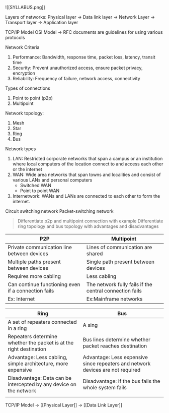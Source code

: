 ![[SYLLABUS.png]]

Layers of networks:
Physical layer -> Data link layer -> Network Layer -> Transport layer -> Application layer

TCP/IP Model
OSI Model -> RFC documents are guidelines for using various protocols

Network Criteria
1. Performance: Bandwidth, response time, packet loss, latency, transit time
2. Security: Prevent unauthorized access, ensure packet privacy, encryption
3. Reliability: Frequency of failure, network access, connectivity

Types of connections
1. Point to point (p2p)
2. Multipoint

Network topology:
1. Mesh
2. Star
3. Ring
4. Bus

Network types
1. LAN: Restricted corporate networks that span a campus or an institution where local computers of the location connect to and access each other or the internet
2. WAN: Wide area networks that span towns and localities and consist of various LANs and personal computers
	- Switched WAN
	- Point to point WAN
3. Internetwork: WANs and LANs are connected to each other to form the internet.

Circuit switching network
Packet-switching network

> Differentiate p2p and multipoint connection with example
> Differentiate ring topology and bus topology with advantages and disadvantages

| P2P                                                 | Multipoint                                              |
| --------------------------------------------------- | ------------------------------------------------------- |
| Private communication line between devices          | Lines of communication are shared                       |
| Multiple paths present between devices              | Single path present between devices                     |
| Requires more cabling                               | Less cabling                                            |
| Can continue functioning even if a connection fails | The network fully fails if the central connection fails |
| Ex: Internet                                        | Ex:Mainframe networks                                   |

| Ring                                                               | Bus                                                                            |
| ------------------------------------------------------------------ | ------------------------------------------------------------------------------ |
| A set of repeaters connected in a ring                             | A sing                                                                         |
| Repeaters determine whether the packet is at the right destination | Bus lines determine whether packet reaches destination                         |
| Advantage: Less cabling, simple architecture, more expensive       | Advantage: Less expensive since repeaters and network devices are not required |
| Disadvantage: Data can be intercepted by any device on the network | Disadvantage: If the bus fails the whole system fails                          |
|                                                                    |                                                                                |
TCP/IP Model
→ [[Physical Layer]]
→ [[Data Link Layer]]



